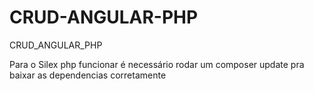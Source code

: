 # CRUD-ANGULAR-PHP
CRUD_ANGULAR_PHP

Para o Silex php funcionar é necessário rodar um composer update pra baixar as dependencias corretamente
